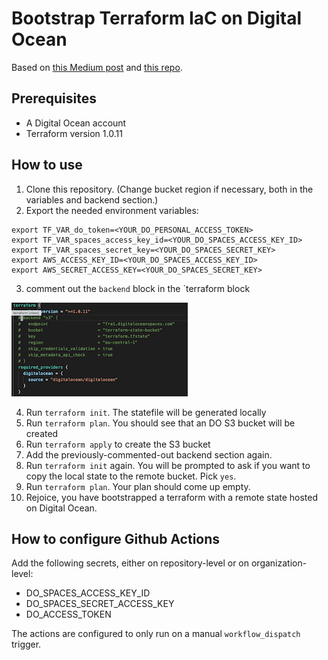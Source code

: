 # Bootstrap Terraform IaC on Digital Ocean

Based on [this Medium post](https://medium.com/swlh/lets-do-devops-bootstrap-aws-to-your-terraform-ci-cd-azure-devops-github-actions-etc-b3cc5a636dce) and [this repo](https://github.com/MattMorgis/digitalocean-spaces-terraform-backend).

## Prerequisites
- A Digital Ocean account
- Terraform version 1.0.11
## How to use

1. Clone this repository. (Change bucket region if necessary, both in the variables and backend section.)
2. Export the needed environment variables:
```
export TF_VAR_do_token=<YOUR_DO_PERSONAL_ACCESS_TOKEN>
export TF_VAR_spaces_access_key_id=<YOUR_DO_SPACES_ACCESS_KEY_ID>
export TF_VAR_spaces_secret_key=<YOUR_DO_SPACES_SECRET_KEY>
export AWS_ACCESS_KEY_ID=<YOUR_DO_SPACES_ACCESS_KEY_ID>
export AWS_SECRET_ACCESS_KEY=<YOUR_DO_SPACES_SECRET_KEY>
```
3. comment out the `backend` block in the `terraform block

![comment out](backend_initial.png)

4. Run `terraform init`. The statefile will be generated locally
5. Run `terraform plan`. You should see that an DO S3 bucket will be created
6. Run `terraform apply` to create the S3 bucket
7. Add the previously-commented-out backend section again.
8. Run `terraform init` again. You will be prompted to ask if you want to copy the local state to the remote bucket. Pick `yes`.
9. Run `terraform plan`. Your plan should come up empty.
10. Rejoice, you have bootstrapped a terraform with a remote state hosted on Digital Ocean.

## How to configure Github Actions

Add the following secrets, either on repository-level or on organization-level:
- DO_SPACES_ACCESS_KEY_ID
- DO_SPACES_SECRET_ACCESS_KEY
- DO_ACCESS_TOKEN

The actions are configured to only run on a manual `workflow_dispatch` trigger.